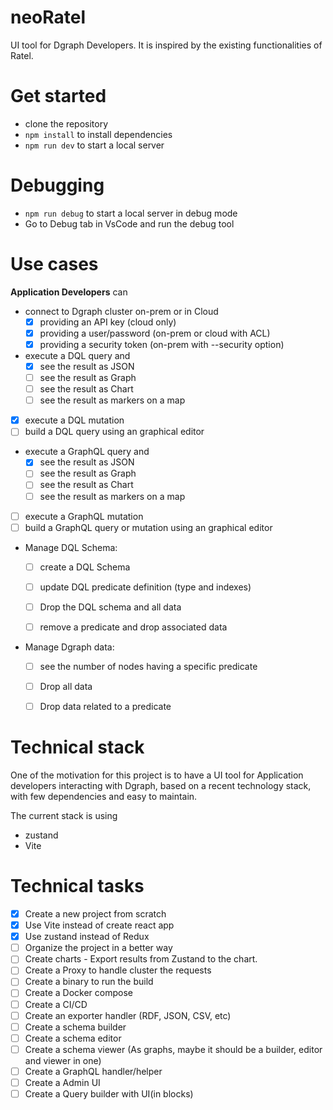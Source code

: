 # neoRatel

UI tool for Dgraph Developers.
It is inspired by the existing functionalities of Ratel.

# Get started

- clone the repository
- `npm install` to install dependencies
- `npm run dev` to start a local server 

# Debugging

- `npm run debug` to start a local server in debug mode
- Go to Debug tab in VsCode and run the debug tool

# Use cases

**Application Developers** can 
- connect to Dgraph cluster on-prem or in Cloud
  - [x] providing an API key (cloud only)
  - [x] providing a user/password (on-prem or cloud with ACL)
  - [x] providing a security token (on-prem with --security option)

- execute a DQL query and 
  - [x] see the result as JSON
  - [ ] see the result as Graph
  - [ ] see the result as Chart
  - [ ] see the result as markers on a map
- [x] execute a DQL mutation
- [ ] build a DQL query using an graphical editor

- execute a GraphQL query and 
  - [x] see the result as JSON
  - [ ] see the result as Graph
  - [ ] see the result as Chart
  - [ ] see the result as markers on a map
- [ ] execute a GraphQL mutation
- [ ] build a GraphQL query or mutation using an graphical editor

- Manage DQL Schema: 
  - [ ] create a DQL Schema
  - [ ] update DQL predicate definition (type and indexes)
  - [ ] Drop the DQL schema and all data
  - [ ] remove a predicate and drop associated data
  

- Manage Dgraph data: 
  - [ ] see the number of nodes having a specific predicate
  - [ ] Drop all data 
  - [ ] Drop data related to a predicate
   
  
# Technical stack
One of the motivation for this project is to have a UI tool for Application developers interacting with Dgraph, based on a recent technology stack, with few dependencies and easy to maintain.

The current stack is using
- zustand
- Vite 


# Technical tasks
- [x] Create a new project from scratch
- [x] Use Vite instead of create react app
- [x] Use zustand instead of Redux
- [ ] Organize the project in a better way
- [ ] Create charts - Export results from Zustand to the chart.
- [ ] Create a Proxy to handle cluster the requests
- [ ] Create a binary to run the build
- [ ] Create a Docker compose
- [ ] Create a CI/CD
- [ ] Create an exporter handler (RDF, JSON, CSV, etc)
- [ ] Create a schema builder
- [ ] Create a schema editor
- [ ] Create a schema viewer (As graphs, maybe it should be a builder, editor and viewer in one)
- [ ] Create a GraphQL handler/helper
- [ ] Create a Admin UI
- [ ] Create a Query builder with UI(in blocks)
